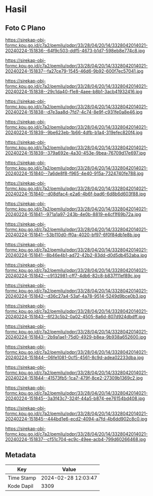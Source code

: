 # Hasil

## Foto C Plano

https://sirekap-obj-formc.kpu.go.id/c7a2/pemilu/pdpr/33/28/04/20/14/3328042014021-20240224-151836--64f9c503-ddf5-4673-b1d7-598eb8e774c8.jpg

https://sirekap-obj-formc.kpu.go.id/c7a2/pemilu/pdpr/33/28/04/20/14/3328042014021-20240224-151837--fa27ce79-1545-46d6-9b92-600f7ec57041.jpg

https://sirekap-obj-formc.kpu.go.id/c7a2/pemilu/pdpr/33/28/04/20/14/3328042014021-20240224-151838--29c1da40-f1e8-4aee-b8b1-3acb41932416.jpg

https://sirekap-obj-formc.kpu.go.id/c7a2/pemilu/pdpr/33/28/04/20/14/3328042014021-20240224-151838--d7e3aa8d-7fd7-4c74-8e9f-c931fe0a8e46.jpg

https://sirekap-obj-formc.kpu.go.id/c7a2/pemilu/pdpr/33/28/04/20/14/3328042014021-20240224-151839--9be623eb-1b66-4dfb-b1a4-319efec820f4.jpg

https://sirekap-obj-formc.kpu.go.id/c7a2/pemilu/pdpr/33/28/04/20/14/3328042014021-20240224-151839--379a692e-4a30-453e-9bea-76709d17e697.jpg

https://sirekap-obj-formc.kpu.go.id/c7a2/pemilu/pdpr/33/28/04/20/14/3328042014021-20240224-151840--7a6de8f8-f965-4e40-915a-7324740fe788.jpg

https://sirekap-obj-formc.kpu.go.id/c7a2/pemilu/pdpr/33/28/04/20/14/3328042014021-20240224-151840--d08dfac4-e2a6-4b6f-bad6-6d8b6d603f88.jpg

https://sirekap-obj-formc.kpu.go.id/c7a2/pemilu/pdpr/33/28/04/20/14/3328042014021-20240224-151841--971a1a97-243b-4e0b-8819-e4cf1f69b72a.jpg

https://sirekap-obj-formc.kpu.go.id/c7a2/pemilu/pdpr/33/28/04/20/14/3328042014021-20240224-151841--53b110d0-ff0a-4020-bf97-6f0f84db1e8b.jpg

https://sirekap-obj-formc.kpu.go.id/c7a2/pemilu/pdpr/33/28/04/20/14/3328042014021-20240224-151841--8b46e4b1-ad72-42b2-83dd-d0d5db452aba.jpg

https://sirekap-obj-formc.kpu.go.id/c7a2/pemilu/pdpr/33/28/04/20/14/3328042014021-20240224-151842--c9132981-cff7-4db6-82c8-b837f11ef89c.jpg

https://sirekap-obj-formc.kpu.go.id/c7a2/pemilu/pdpr/33/28/04/20/14/3328042014021-20240224-151842--d36c27a4-53af-4a78-9514-5249d9bce0b3.jpg

https://sirekap-obj-formc.kpu.go.id/c7a2/pemilu/pdpr/33/28/04/20/14/3328042014021-20240224-151843--6f23c5b2-0a02-4505-8a6d-807d924dbdff.jpg

https://sirekap-obj-formc.kpu.go.id/c7a2/pemilu/pdpr/33/28/04/20/14/3328042014021-20240224-151843--2b9a1ae1-75d0-4929-b8ea-9b938a652600.jpg

https://sirekap-obj-formc.kpu.go.id/c7a2/pemilu/pdpr/33/28/04/20/14/3328042014021-20240224-151844--06fe1081-0cf5-4561-8c9d-adea02233dba.jpg

https://sirekap-obj-formc.kpu.go.id/c7a2/pemilu/pdpr/33/28/04/20/14/3328042014021-20240224-151844--41573fb5-1ca7-479f-8ce2-27309b1369c2.jpg

https://sirekap-obj-formc.kpu.go.id/c7a2/pemilu/pdpr/33/28/04/20/14/3328042014021-20240224-151845--3a3f43c7-324f-44a5-b874-ee76154bd408.jpg

https://sirekap-obj-formc.kpu.go.id/c7a2/pemilu/pdpr/33/28/04/20/14/3328042014021-20240224-151845--444bd1e6-ecd2-4094-a7fd-4b6dd902c8c0.jpg

https://sirekap-obj-formc.kpu.go.id/c7a2/pemilu/pdpr/33/28/04/20/14/3328042014021-20240224-151837--cf51c704-ec9c-49ee-acb4-799d60266468.jpg


## Metadata

| Key        | Value               |
| ---------- | ------------------- |
| Time Stamp | 2024-02-28 12:03:47 |
| Kode Dapil | 3309                |



